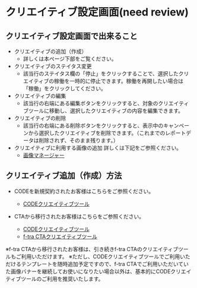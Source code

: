 # クリエイティブ設定画面(need review)

## クリエイティブ設定画面で出来ること
* クリエイティブの追加（作成）
    * 詳しくは本ページ下部をご覧ください。
* クリエイティブのステイタス変更
    * 該当行のステイタス欄の「停止」をクリックすることで、選択したクリエイティブの稼働を一時的に停止できます。稼働を再開したい場合は「稼働」をクリックしてください。
* クリエイティブの編集
    * 該当行の右端にある編集ボタンをクリックすると、対象のクリエイティブツールに移動し、選択したクリエイティブの内容を編集できます。
* クリエイティブの削除
    * 該当行の右端にある削除ボタンをクリックすると、表示中のキャンペーンから選択したクリエイティブを削除できます。（これまでのレポートデータは削除されず、そのまま残ります。）
* クリエイティブに利用する画像の追加
詳しくは下記をご参照ください。
    * [画像マネージャー](../image-manager.md)


## クリエイティブ追加（作成）方法

* CODEを新規契約されたお客様はこちらをご参照ください。
    * [CODEクリエイティブツール](./creativetool.md)

* CTAから移行されたお客様はこちらをご参照ください。
    * [CODEクリエイティブツール](./creativetool.md)
    * [f-tra CTAクリエイティブツール](./f-tra-creativetool.md)

※f-tra CTAから移行されたお客様は、引き続きf-tra CTAのクリエイティブツールもご利用いただけます。
※ただし、CODEクリエイティブツールでご利用いただけるテンプレートを随時追加予定ですので、f-tra CTAでご利用いただいていた画像バナーを継続してお使いになりたい場合以外は、基本的にCODEクリエイティブツールのご利用を推奨いたします。